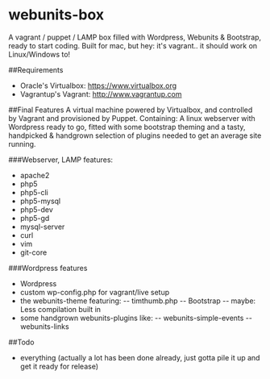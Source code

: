 webunits-box
============

A vagrant / puppet / LAMP box filled with Wordpress, Webunits &amp; Bootstrap, ready to start coding.
Built for mac, but hey: it's vagrant.. it should work on Linux/Windows to!

##Requirements
- Oracle's Virtualbox: https://www.virtualbox.org
- Vagrantup's Vagrant: http://www.vagrantup.com

##Final Features
A virtual machine powered by Virtualbox, and controlled by Vagrant and provisioned by Puppet. Containing: A linux webserver with Wordpress ready to go, fitted with some bootstrap theming and a tasty, handpicked & handgrown selection  of plugins needed to get an average site running.

###Webserver, LAMP features:
- apache2
- php5
- php5-cli
- php5-mysql
- php5-dev
- php5-gd
- mysql-server
- curl
- vim
- git-core

###Wordpress features
- Wordpress
- custom wp-config.php for vagrant/live setup
- the webunits-theme featuring:
-- timthumb.php
-- Bootstrap
-- maybe: Less compilation built in
- some handgrown webunits-plugins like:
-- webunits-simple-events
-- webunits-links

##Todo
- everything (actually a lot has been done already, just gotta pile it up and get it ready for release)

